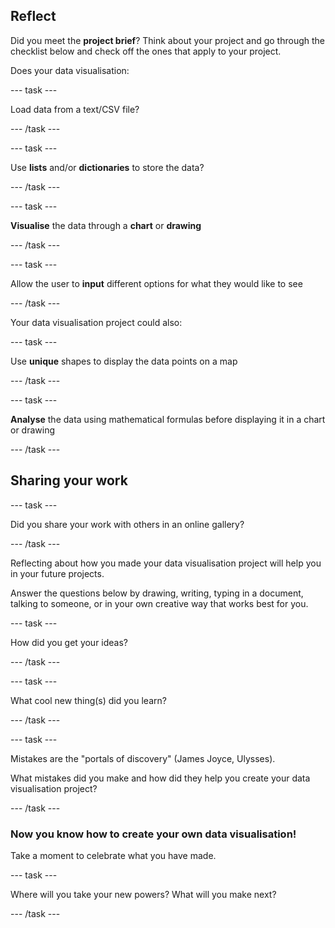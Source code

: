 ## Reflect

Did you meet the **project brief**? Think about your project and go through the checklist below and check off the ones that apply to your project.

Does your data visualisation:

--- task ---

Load data from a text/CSV file?

--- /task ---

--- task ---

Use **lists** and/or **dictionaries** to store the data?

--- /task ---

--- task ---

**Visualise** the data through a **chart** or **drawing**

--- /task ---

--- task ---

Allow the user to **input** different options for what they would like to see

--- /task ---

Your data visualisation project could also:

--- task ---

Use **unique** shapes to display the data points on a map

--- /task ---

--- task ---

**Analyse** the data using mathematical formulas before displaying it in a chart or drawing

--- /task ---

## Sharing your work

--- task ---

Did you share your work with others in an online gallery?

--- /task ---

Reflecting about how you made your data visualisation project will help you in your future projects.

Answer the questions below by drawing, writing, typing in a document, talking to someone, or in your own creative way that works best for you.

--- task ---

How did you get your ideas? 

--- /task ---

--- task ---

What cool new thing(s) did you learn?

--- /task ---

--- task ---

Mistakes are the "portals of discovery" (James Joyce, Ulysses). 

What mistakes did you make and how did they help you create your data visualisation project?

--- /task ---

### Now you know how to create your own data visualisation!

Take a moment to celebrate what you have made.

--- task ---

Where will you take your new powers? What will you make next?

--- /task ---


